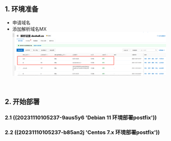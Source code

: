 

## 1. 环境准备

- 申请域名
- 添加解析域名MX  
  ​![1698647322330](assets/1698647322330-20231030142904-w7xesnf.png)

‍

## 2. 开始部署

### 2.1 ((20231110105237-9aus5y6 'Debian 11 环境部署postfix'))

### 2.2 ((20231110105237-b85an2j 'Centos 7.x 环境部署postfix'))

‍
